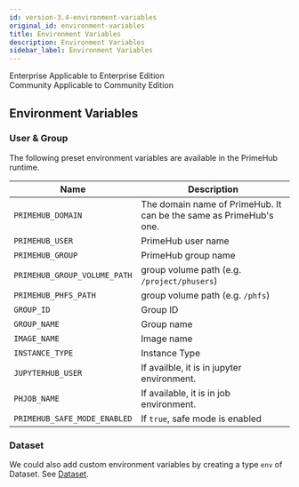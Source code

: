 ```yaml
---
id: version-3.4-environment-variables
original_id: environment-variables
title: Environment Variables
description: Environment Variables
sidebar_label: Environment Variables
---
```


<div class="label-sect">
  <div class="ee-only tooltip">Enterprise
    <span class="tooltiptext">Applicable to Enterprise Edition</span>
  </div>
  <div class="ce-only tooltip">Community
    <span class="tooltiptext">Applicable to Community Edition</span>
  </div>
</div>

## Environment Variables

### User & Group

The following preset environment variables are available in the PrimeHub runtime.

Name | Description
----|------------------------------------
`PRIMEHUB_DOMAIN` | The domain name of PrimeHub. It can be the same as PrimeHub's one.
`PRIMEHUB_USER` | PrimeHub user name
`PRIMEHUB_GROUP` | PrimeHub group name
`PRIMEHUB_GROUP_VOLUME_PATH` | group volume path (e.g. `/project/phusers`)
`PRIMEHUB_PHFS_PATH` | group volume path (e.g. `/phfs`)
`GROUP_ID` | Group ID
`GROUP_NAME` | Group name
`IMAGE_NAME` | Image name
`INSTANCE_TYPE`	| Instance Type
`JUPYTERHUB_USER`	| If availble, it is in jupyter environment.
`PHJOB_NAME` | If available, it is in job environment.
`PRIMEHUB_SAFE_MODE_ENABLED` | If `true`, safe mode is enabled

### Dataset

We could also add custom environment variables by creating a type `env` of Dataset. See [Dataset](guide_manual/admin-dataset#env).

